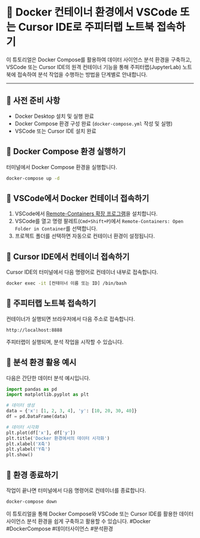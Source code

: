 # 📌 Docker 컨테이너 환경에서 VSCode 또는 Cursor IDE로 주피터랩 노트북 접속하기

이 튜토리얼은 Docker Compose를 활용하여 데이터 사이언스 분석 환경을 구축하고, VSCode 또는 Cursor IDE의 원격 컨테이너 기능을 통해 주피터랩(JupyterLab) 노트북에 접속하여 분석 작업을 수행하는 방법을 단계별로 안내합니다.

---

## 🚩 사전 준비 사항

- Docker Desktop 설치 및 실행 완료
- Docker Compose 환경 구성 완료 (`docker-compose.yml` 작성 및 실행)
- VSCode 또는 Cursor IDE 설치 완료

## 🚩 Docker Compose 환경 실행하기

터미널에서 Docker Compose 환경을 실행합니다.

```bash
docker-compose up -d
```

## 🚩 VSCode에서 Docker 컨테이너 접속하기

1. VSCode에서 [Remote-Containers 확장 프로그램](https://marketplace.visualstudio.com/items?itemName=ms-vscode-remote.remote-containers)을 설치합니다.
2. VSCode를 열고 명령 팔레트(`Cmd+Shift+P`)에서 `Remote-Containers: Open Folder in Container`를 선택합니다.
3. 프로젝트 폴더를 선택하면 자동으로 컨테이너 환경이 설정됩니다.

## 🚩 Cursor IDE에서 컨테이너 접속하기

Cursor IDE의 터미널에서 다음 명령어로 컨테이너 내부로 접속합니다.

```bash
docker exec -it [컨테이너 이름 또는 ID] /bin/bash
```

## 🚩 주피터랩 노트북 접속하기

컨테이너가 실행되면 브라우저에서 다음 주소로 접속합니다.

```
http://localhost:8888
```

주피터랩이 실행되며, 분석 작업을 시작할 수 있습니다.

## 🚩 분석 환경 활용 예시

다음은 간단한 데이터 분석 예시입니다.

```python
import pandas as pd
import matplotlib.pyplot as plt

# 데이터 생성
data = {'x': [1, 2, 3, 4], 'y': [10, 20, 30, 40]}
df = pd.DataFrame(data)

# 데이터 시각화
plt.plot(df['x'], df['y'])
plt.title('Docker 환경에서의 데이터 시각화')
plt.xlabel('X축')
plt.ylabel('Y축')
plt.show()
```

## 🚩 환경 종료하기

작업이 끝나면 터미널에서 다음 명령어로 컨테이너를 종료합니다.

```bash
docker-compose down
```

이 튜토리얼을 통해 Docker Compose와 VSCode 또는 Cursor IDE를 활용한 데이터 사이언스 분석 환경을 쉽게 구축하고 활용할 수 있습니다. #Docker #DockerCompose #데이터사이언스 #분석환경
